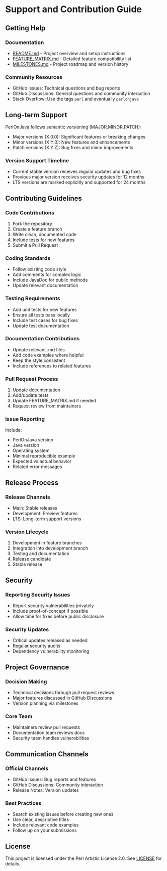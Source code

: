 # Support and Contribution Guide

## Getting Help

### Documentation
- [README.md](../README.md) - Project overview and setup instructions
- [FEATURE_MATRIX.md](FEATURE_MATRIX.md) - Detailed feature compatibility list
- [MILESTONES.md](../MILESTONES.md) - Project roadmap and version history

### Community Resources
- GitHub Issues: Technical questions and bug reports
- GitHub Discussions: General questions and community interaction
- Stack Overflow: Use the tags `perl` and eventually `perlonjava`

## Long-term Support

PerlOnJava follows semantic versioning (MAJOR.MINOR.PATCH):
- Major versions (X.0.0): Significant features or breaking changes
- Minor versions (X.Y.0): New features and enhancements
- Patch versions (X.Y.Z): Bug fixes and minor improvements

### Version Support Timeline
- Current stable version receives regular updates and bug fixes
- Previous major version receives security updates for 12 months
- LTS versions are marked explicitly and supported for 24 months

## Contributing Guidelines

### Code Contributions

1. Fork the repository
2. Create a feature branch
3. Write clean, documented code
4. Include tests for new features
5. Submit a Pull Request

### Coding Standards
- Follow existing code style
- Add comments for complex logic
- Include JavaDoc for public methods
- Update relevant documentation

### Testing Requirements
- Add unit tests for new features
- Ensure all tests pass locally
- Include test cases for bug fixes
- Update test documentation

### Documentation Contributions
- Update relevant .md files
- Add code examples where helpful
- Keep the style consistent
- Include references to related features

### Pull Request Process
1. Update documentation
2. Add/update tests
3. Update FEATURE_MATRIX.md if needed
4. Request review from maintainers

### Issue Reporting
Include:
- PerlOnJava version
- Java version
- Operating system
- Minimal reproducible example
- Expected vs actual behavior
- Related error messages

## Release Process

### Release Channels
- Main: Stable releases
- Development: Preview features
- LTS: Long-term support versions

### Version Lifecycle
1. Development in feature branches
2. Integration into development branch
3. Testing and documentation
4. Release candidate
5. Stable release

## Security

### Reporting Security Issues
- Report security vulnerabilities privately
- Include proof-of-concept if possible
- Allow time for fixes before public disclosure

### Security Updates
- Critical updates released as needed
- Regular security audits
- Dependency vulnerability monitoring

## Project Governance

### Decision Making
- Technical decisions through pull request reviews
- Major features discussed in GitHub Discussions
- Version planning via milestones

### Core Team
- Maintainers review pull requests
- Documentation team reviews docs
- Security team handles vulnerabilities

## Communication Channels

### Official Channels
- GitHub Issues: Bug reports and features
- GitHub Discussions: Community interaction
- Release Notes: Version updates

### Best Practices
- Search existing issues before creating new ones
- Use clear, descriptive titles
- Include relevant code examples
- Follow up on your submissions

## License

This project is licensed under the Perl Artistic License 2.0. See [LICENSE](../LICENSE.md) for details.
